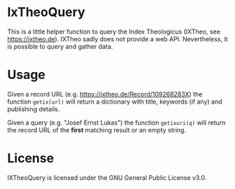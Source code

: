 # IxTheoQuery

This is a little helper function to query the Index Theologicus (IXTheo, see https://ixtheo.de). IXTheo sadly does not provide a web API. Nevertheless, it is possible to query and gather data.

# Usage

Given a record URL (e.g. https://ixtheo.de/Record/109268283X) the function <code>getix(url)</code> will return a dictionary with title, keywords (if any) and publishing details. 

Given a query (e.g. "Josef Ernst Lukas") the function <code>getixuri(q)</code> will return the record URL of the **first** matching result or an empty string.


# License

IXTheoQuery is licensed under the GNU General Public License v3.0.
